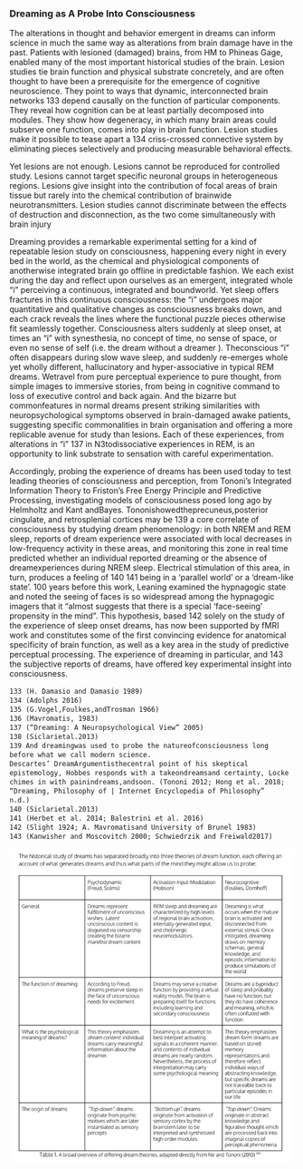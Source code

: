 ### Dreaming as A Probe Into Consciousness 

The alterations in thought and behavior emergent in dreams can inform science in much the same way as alterations from brain damage have in the past. Patients with lesioned (damaged) brains, from HM to Phineas Gage, enabled many of the most important historical studies of the brain. Lesion studies tie brain function and physical substrate concretely, and are often thought to have been a prerequisite for the emergence of cognitive neuroscience. They point to ways that dynamic, interconnected brain networks 133 depend causally on the function of particular components. They reveal how cognition can be at least partially decomposed into modules. They show how degeneracy, in which many brain areas could subserve one function, comes into play in brain function. Lesion studies make it possible to tease apart a 134 criss-crossed connective system by eliminating pieces selectively and producing measurable behavioral effects.  

Yet lesions are not enough. Lesions cannot be reproduced for controlled study. Lesions cannot target specific neuronal groups in heterogeneous regions. Lesions give insight into the contribution of focal areas of brain tissue but rarely into the chemical contribution of brainwide neurotransmitters. Lesion studies cannot discriminate between the effects of destruction and disconnection, as the two come simultaneously with brain injury

Dreaming provides a remarkable experimental setting for a kind of repeatable lesion study on consciousness, happening every night in every bed in the world, as the chemical and physiological components of anotherwise integrated brain go offline in predictable fashion. We each exist during the day and reflect upon ourselves as an emergent, integrated whole “i” perceiving a continuous, integrated and boundworld. Yet sleep offers fractures in this continuous consciousness: the “i” undergoes major quantitative and qualitative changes as consciousness breaks down, and each crack reveals the lines where the functional puzzle pieces otherwise fit seamlessly together. Consciousness alters suddenly at sleep onset, at times an “i” with synesthesia, no concept of time, no sense of space, or even no sense of self (i.e. the dream without a dreamer ). Theconscious “i” often disappears during slow wave sleep, and suddenly re-emerges whole yet wholly different, hallucinatory and hyper-associative in typical REM dreams. Wetravel from pure perceptual experience to pure thought, from simple images to immersive stories, from being in cognitive command to loss of executive control and back again. And the bizarre but commonfeatures in normal dreams present striking similarities with neuropsychological symptoms observed in brain-damaged awake patients, suggesting specific commonalities in brain organisation and offering a more replicable avenue for study than lesions. Each of these experiences, from alterations in “i” 137 in N3todissociative experiences in REM, is an opportunity to link substrate to sensation with careful experimentation. 

Accordingly, probing the experience of dreams has been used today to test leading theories of consciousness and perception, from Tononi’s Integrated Information Theory to Friston’s Free Energy Principle and Predictive Processing, investigating models of consciousness posed long ago by Helmholtz and Kant andBayes. Tononishowedtheprecuneus,posterior cingulate, and retrosplenial cortices may be 139 a core correlate of consciousness by studying dream phenomenology: in both NREM and REM sleep, reports of dream experience were associated with local decreases in low-frequency activity in these areas, and monitoring this zone in real time predicted whether an individual reported dreaming or the absence of dreamexperiences during NREM sleep. Electrical stimulation of this area, in turn, produces a feeling of 140 141 being in a ‘parallel world’ or a ‘dream-like state’. 100 years before this work, Leaning examined the hypnagogic state and noted the seeing of faces is so widespread among the hypnagogic imagers that it “almost suggests that there is a special ‘face-seeing’ propensity in the mind”. This hypothesis, based 142 solely on the study of the experience of sleep onset dreams, has now been supported by fMRI work and constitutes some of the first convincing evidence for anatomical specificity of brain function, as well as a key area in the study of predictive perceptual processing. The experience of dreaming in particular, and 143 the subjective reports of dreams, have offered key experimental insight into consciousness.  

```
133 (H. Damasio and Damasio 1989) 
134 (Adolphs 2016) 
135 (G.Vogel,Foulkes,andTrosman 1966)
136 (Mavromatis, 1983) 
137 (“Dreaming: A Neuropsychological View” 2005) 
138 (Siclarietal.2013) 
139 And dreamingwas used to probe the natureofconsciousness long before what we call modern science. Descartes’ DreamArgumentisthecentral point of his skeptical epistemology, Hobbes responds with a takeondreamsand certainty, Locke chimes in with painindreams,andsoon. (Tononi 2012; Hong et al. 2018; “Dreaming, Philosophy of | Internet Encyclopedia of Philosophy” n.d.)  
140 (Siclarietal.2013) 
141 (Herbet et al. 2014; Balestrini et al. 2016) 
142 (Slight 1924; A. Mavromatisand University of Brunel 1983) 
143 (Kanwisher and Moscovitch 2000; Schwiedrzik and Freiwald2017) 
```

![dream theory](.\image\dreamTheory.JPG)
